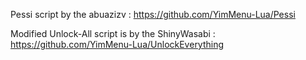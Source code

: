 Pessi script by the abuazizv : https://github.com/YimMenu-Lua/Pessi

Modified Unlock-All script is by the ShinyWasabi : https://github.com/YimMenu-Lua/UnlockEverything
